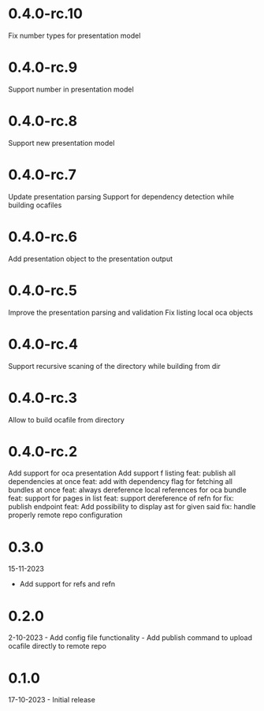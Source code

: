 # 0.4.0-rc.10

Fix number types for presentation model

# 0.4.0-rc.9

Support number in presentation model

# 0.4.0-rc.8

Support new presentation model

# 0.4.0-rc.7

Update presentation parsing
Support for dependency detection while building ocafiles

# 0.4.0-rc.6

Add presentation object to the presentation output

# 0.4.0-rc.5

Improve the presentation parsing and validation
Fix listing local oca objects

# 0.4.0-rc.4

Support recursive scaning of the directory while building from dir

# 0.4.0-rc.3

Allow to build ocafile from directory

# 0.4.0-rc.2

Add support for oca presentation
Add support f
listing
feat: publish all dependencies at once
feat: add with dependency flag for fetching all bundles at once
feat: always dereference local references for oca bundle
feat: support for pages in list
feat: support dereference of refn for
fix: publish endpoint
feat: Add possibility to display ast for given said
fix: handle properly remote repo configuration

# 0.3.0

15-11-2023

- Add support for refs and refn

# 0.2.0

2-10-2023 - Add config file functionality
          - Add publish command to upload ocafile directly to remote repo

# 0.1.0

17-10-2023 - Initial release
